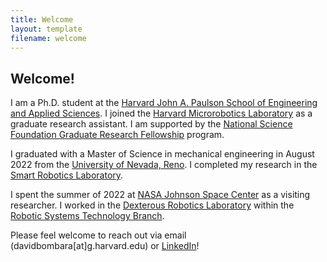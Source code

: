 ```yaml
---
title: Welcome
layout: template
filename: welcome
--- 
```


## Welcome!

I am a Ph.D. student at the [Harvard John A. Paulson School of Engineering and Applied Sciences](https://www.seas.harvard.edu/). I joined the [Harvard Microrobotics Laboratory](https://www.micro.seas.harvard.edu/) as a graduate research assistant. I am supported by the [National Science Foundation Graduate Research Fellowship](https://www.nsfgrfp.org/) program.

I graduated with a Master of Science in mechanical engineering in August 2022 from the [University of Nevada, Reno](https://www.unr.edu/). I completed my research in the [Smart Robotics Laboratory](https://packpages.unr.edu/jun).

I spent the summer of 2022 at [NASA Johnson Space Center](https://www.nasa.gov/centers/johnson/home/index.html) as a visiting researcher. I worked in the [Dexterous Robotics Laboratory](https://www.nasa.gov/centers/johnson/partnerships/eddc/ra/dexterous-robotics-laboratory) within the [Robotic Systems Technology Branch](https://er.jsc.nasa.gov/er4/). 

Please feel welcome to reach out via email (davidbombara\[at\]g.harvard.edu) or [LinkedIn](https://www.linkedin.com/in/david-bombara-jr/)!
